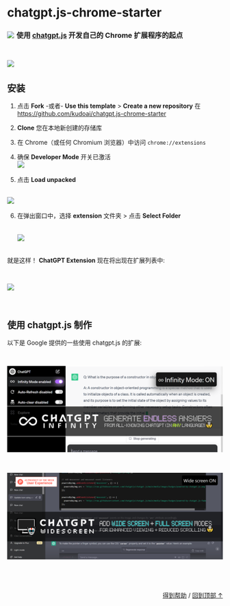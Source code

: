 # chatgpt.js-chrome-starter

<h3><img style="margin: 0 2px -1px 0" height=16 src="https://www.google.com/chrome/static/images/favicons/apple-icon-60x60.png"> 使用 <a href="https://github.com/kudoai/chatgpt.js">chatgpt.js</a> 开发自己的 Chrome 扩展程序的起点</h3>

<br>

![](../media/images/screenshots/extension-loaded.png)

## 安装

1. 点击 **Fork** -或者- **Use this template** > **Create a new repository** 在 https://github.com/kudoai/chatgpt.js-chrome-starter

2. **Clone** 您在本地新创建的存储库

3. 在 Chrome（或任何 Chromium 浏览器）中访问 `chrome://extensions`

4. 确保 **Developer Mode** 开关已激活<br>
![](../media/images/screenshots/developer-mode-toggle.png)

5. 点击 **Load unpacked**<br><br>
<img src="../media/images/screenshots/load-unpacked-button.png">
<br>

6. 在弹出窗口中，选择 **extension** 文件夹 > 点击 **Select Folder**<br><br><br>
<img src="../media/images/screenshots/select-extension-folder.png"><br><br>

就是这样！ **ChatGPT Extension** 现在将出现在扩展列表中:

<br>

![](../media/images/screenshots/chatgpt-extension-in-list.png)

<br>

## 使用 chatgpt.js 制作

以下是 Google 提供的一些使用 chatgpt.js 的扩展:

<div align="center">

<br>

<a href="https://chatgptinfinity.com" target="_blank"><img width=777 src="https://raw.githubusercontent.com/adamlui/chatgpt-infinity/main/chrome/media/images/tiles/marquee-promo-tile-1400x560.png"></a>

<br>

<a href="https://chatgptwidescreen.com" target="_blank"><img width=777 src="https://raw.githubusercontent.com/adamlui/chatgpt-widescreen/main/chrome/media/images/tiles/marquee-promo-tile-1400x560.png"></a>

<br>

</div>

#

<div align="right"><a href="https://github.com/kudoai/chatgpt.js-chrome-starter/issues">得到帮助</a> / <a href="#">回到顶部 ↑</a></div>
